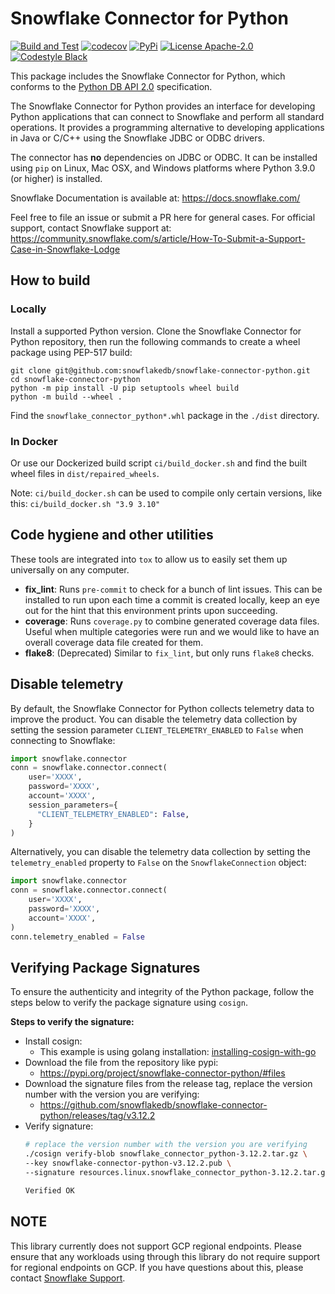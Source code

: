 # Snowflake Connector for Python

[![Build and Test](https://github.com/snowflakedb/snowflake-connector-python/actions/workflows/build_test.yml/badge.svg)](https://github.com/snowflakedb/snowflake-connector-python/actions/workflows/build_test.yml)
[![codecov](https://codecov.io/gh/snowflakedb/snowflake-connector-python/branch/main/graph/badge.svg?token=MVKSNtnLr0)](https://codecov.io/gh/snowflakedb/snowflake-connector-python)
[![PyPi](https://img.shields.io/pypi/v/snowflake-connector-python.svg)](https://pypi.python.org/pypi/snowflake-connector-python/)
[![License Apache-2.0](https://img.shields.io/:license-Apache%202-brightgreen.svg)](http://www.apache.org/licenses/LICENSE-2.0.txt)
[![Codestyle Black](https://img.shields.io/badge/code%20style-black-000000.svg)](https://github.com/psf/black)

This package includes the Snowflake Connector for Python, which conforms to the [Python DB API 2.0](https://www.python.org/dev/peps/pep-0249/) specification.

The Snowflake Connector for Python provides an interface for developing Python
applications that can connect to Snowflake and perform all standard operations. It 
provides a programming alternative to developing applications in Java or C/C++
using the Snowflake JDBC or ODBC drivers.

The connector has **no** dependencies on JDBC or ODBC.
It can be installed using ``pip`` on Linux, Mac OSX, and Windows platforms
where Python 3.9.0 (or higher) is installed.

Snowflake Documentation is available at:
https://docs.snowflake.com/

Feel free to file an issue or submit a PR here for general cases. For official support, contact Snowflake support at:
https://community.snowflake.com/s/article/How-To-Submit-a-Support-Case-in-Snowflake-Lodge

## How to build

### Locally

Install a supported Python version. Clone the Snowflake Connector for Python repository, then run the following commands
to create a wheel package using PEP-517 build:

```shell
git clone git@github.com:snowflakedb/snowflake-connector-python.git
cd snowflake-connector-python
python -m pip install -U pip setuptools wheel build
python -m build --wheel .
```

Find the `snowflake_connector_python*.whl` package in the `./dist` directory.

### In Docker
Or use our Dockerized build script `ci/build_docker.sh` and find the built wheel files in `dist/repaired_wheels`.

Note: `ci/build_docker.sh` can be used to compile only certain versions, like this: `ci/build_docker.sh "3.9 3.10"`

## Code hygiene and other utilities
These tools are integrated into `tox` to allow us to easily set them up universally on any computer.

* **fix_lint**: Runs `pre-commit` to check for a bunch of lint issues. This can be installed to run upon each
  time a commit is created locally, keep an eye out for the hint that this environment prints upon succeeding.
* **coverage**: Runs `coverage.py` to combine generated coverage data files. Useful when multiple categories were run
  and we would like to have an overall coverage data file created for them.
* **flake8**: (Deprecated) Similar to `fix_lint`, but only runs `flake8` checks.

## Disable telemetry

By default, the Snowflake Connector for Python collects telemetry data to improve the product.
You can disable the telemetry data collection by setting the session parameter `CLIENT_TELEMETRY_ENABLED` to `False`
when connecting to Snowflake:
```python
import snowflake.connector
conn = snowflake.connector.connect(
    user='XXXX',
    password='XXXX',
    account='XXXX',
    session_parameters={
      "CLIENT_TELEMETRY_ENABLED": False,
    }
)
```

Alternatively, you can disable the telemetry data collection
by setting the `telemetry_enabled` property to `False` on the `SnowflakeConnection` object:
```python
import snowflake.connector
conn = snowflake.connector.connect(
    user='XXXX',
    password='XXXX',
    account='XXXX',
)
conn.telemetry_enabled = False
```

## Verifying Package Signatures

To ensure the authenticity and integrity of the Python package, follow the steps below to verify the package signature using `cosign`.

**Steps to verify the signature:**
- Install cosign:
  - This example is using golang installation: [installing-cosign-with-go](https://edu.chainguard.dev/open-source/sigstore/cosign/how-to-install-cosign/#installing-cosign-with-go)
- Download the file from the repository like pypi:
  - https://pypi.org/project/snowflake-connector-python/#files
- Download the signature files from the release tag, replace the version number with the version you are verifying:
  - https://github.com/snowflakedb/snowflake-connector-python/releases/tag/v3.12.2
- Verify signature:
  ````bash
  # replace the version number with the version you are verifying
  ./cosign verify-blob snowflake_connector_python-3.12.2.tar.gz \
  --key snowflake-connector-python-v3.12.2.pub \
  --signature resources.linux.snowflake_connector_python-3.12.2.tar.gz.sig

  Verified OK
  ````

## NOTE

This library currently does not support GCP regional endpoints.  Please ensure that any workloads using through this library do not require support for regional endpoints on GCP.  If you have questions about this, please contact [Snowflake Support](https://community.snowflake.com/s/article/How-To-Submit-a-Support-Case-in-Snowflake-Lodge).
